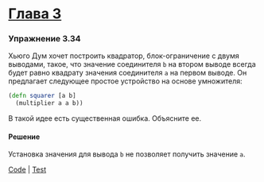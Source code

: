 # [Глава 3](../index.md#Глава-3)

### Упражнение 3.34
Хьюго Дум хочет построить квадратор, блок-ограничение с двумя выводами, такое, что значение соединителя `b` на втором выводе всегда будет равно квадрату значения соединителя `a` на первом выводе. Он предлагает следующее простое устройство на основе умножителя:

```clojure
(defn squarer [a b]
  (multiplier a a b))
```

В такой идее есть существенная ошибка. Объясните ее.

#### Решение
Установка значения для вывода `b` не позволяет получить значение `a`.

[Code](../../src/sicp/chapter03/3_34.clj) | [Test](../../test/sicp/chapter03/3_34_test.clj)

